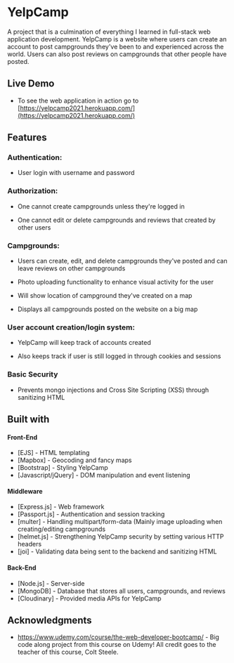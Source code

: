 # YelpCamp

A project that is a culmination of everything I learned in full-stack web application development. YelpCamp is a website where users can create an account to post campgrounds they've been to and experienced across the world. Users can also post reviews on campgrounds that other people have posted.

## Live Demo

* To see the web application in action go to [https://yelpcamp2021.herokuapp.com/](https://yelpcamp2021.herokuapp.com/)


## Features

### Authentication:
  
  * User login with username and password

### Authorization:

  * One cannot create campgrounds unless they're logged in

  * One cannot edit or delete campgrounds and reviews that created by other users

### Campgrounds:

  * Users can create, edit, and delete campgrounds they've posted and can leave reviews on other campgrounds

  * Photo uploading functionality to enhance visual activity for the user

  * Will show location of campground they've created on a map
  
  * Displays all campgrounds posted on the website on a big map

### User account creation/login system:

* YelpCamp will keep track of accounts created

* Also keeps track if user is still logged in through cookies and sessions


### Basic Security

* Prevents mongo injections and Cross Site Scripting (XSS) through sanitizing HTML


## Built with 

#### Front-End

* [EJS] - HTML templating
* [Mapbox] - Geocoding and fancy maps
* [Bootstrap] - Styling YelpCamp
* [Javascript/jQuery] - DOM manipulation and event listening

#### Middleware

* [Express.js] - Web framework
* [Passport.js] - Authentication and session tracking
* [multer] - Handling multipart/form-data (Mainly image uploading when creating/editing campgrounds
* [helmet.js] - Strengthening YelpCamp security by setting various HTTP headers
* [joi] - Validating data being sent to the backend and sanitizing HTML

#### Back-End

* [Node.js] - Server-side
* [MongoDB] - Database that stores all users, campgrounds, and reviews
* [Cloudinary] - Provided media APIs for YelpCamp




## Acknowledgments
* https://www.udemy.com/course/the-web-developer-bootcamp/  - Big code along project from this course on Udemy! All credit goes to the teacher of this course, Colt Steele.
